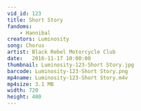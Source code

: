 ```yaml
---
vid_id: 123
title: Short Story
fandoms:
    - Hannibal
creators: Luminosity
song: Chorus
artist: Black Rebel Motorcycle Club
date:   2016-11-17 10:00:00
thumbnail: Luminosity-123-Short Story.jpg
barcode: Luminosity-123-Short Story.png
mp4name: Luminosity-123-Short Story.m4v
mp4size: 3.1 MB
width: 720
height: 480
---
```



  